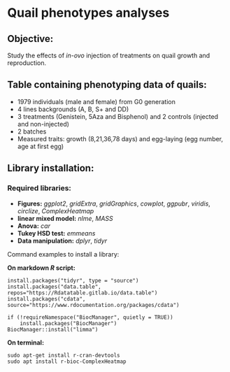 # Quail phenotypes analyses

## Objective:

Study the effects of *in-ovo* injection of treatments on quail growth and reproduction.

## Table containing phenotyping data of quails:
- 1979 individuals (male and female) from G0 generation
- 4 lines backgrounds (A, B, S+ and DD)
- 3 treatments (Genistein, 5Aza and Bisphenol) and 2 controls (injected and non-injected)
- 2 batches 
- Measured traits: growth (8,21,36,78 days) and egg-laying (egg number, age at first egg) 
 
## Library installation:

### Required libraries:

- **Figures:** *ggplot2*, *gridExtra*, *gridGraphics*, *cowplot*, *ggpubr*, *viridis*, *circlize*, *ComplexHeatmap*
- **linear mixed model:** *nlme*, *MASS*
- **Anova:** *car* 
- **Tukey HSD test:** *emmeans* 
- **Data manipulation:** *dplyr*, *tidyr*

Command examples to install a library:

**On markdown *R* script:**
```{r}
install.packages("tidyr", type = "source")
install.packages("data.table", repos="https://Rdatatable.gitlab.io/data.table")
install.packages("cdata", source="https://www.rdocumentation.org/packages/cdata")
```
```{r}
if (!requireNamespace("BiocManager", quietly = TRUE))
    install.packages("BiocManager")
BiocManager::install("limma")
```

**On terminal:**
```
sudo apt-get install r-cran-devtools
sudo apt install r-bioc-ComplexHeatmap
```

